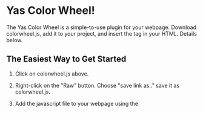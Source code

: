 # Yas Color Wheel!
The Yas Color Wheel is a simple-to-use plugin for your webpage. Download colorwheel.js, add it to your project, and insert the <color-picker> tag in your HTML. Details below.

## The Easiest Way to Get Started
1) Click on colorwheel.js above.

2) Right-click on the "Raw" button. Choose "save link as.." save it as colorwheel.js.

3) Add the javascript file to your webpage using the <script> tag. If you are using a bundler like webpack you can skip this step.

4) Copy and paste the following tag into your document.
```
<color-picker style="position: absolute">
</color-picker>
```

Now you should have a color wheel and lightness slider on your page with default styles applied.

## Styling
The color picker style must include `position: absolute` or its parent element must be `position: absolute`. This may change in future iterations. Adding a width attribute will adjust both height and width proportionally to avoid the wheel being skewed.

### Starting Color
To set the starting color insert a `starting-color` into the color-picker tag. the starting color should be set equal to an hsl color value: for example, `starting-color="hsl(22, 84%, 50%)"`. If you do not supply a starting color the default is `hsl(25, 70%, 50%)` which is a warm orange.

## Getting the Color
To set the get the current color value add a colorChange event listener to the color picker. Calling `event.details` will return an HSL color object. For example:
```
const picker = document.getElementsByTagName("color-picker");

picker.addEventListener("colorChange", () => {
  const color = event.details;
  console.log(color.toString());
});
```
would print a css styled string for the current HSL color value.

## HSL Objects
The following methods are available to you from the HSL class.

### new HSL(hue, saturationPercentage, lightnessPercentage)
returns a new HSL object. Takes three numbers: a hue value between 0 and 360, a saturationPercentage value between 0 and 100, and a lightnessPercentage value between 0 and 100.

### HSL.parse(string)
this is a static method which returns an HSL object given a properly formatted string. The string should be formatted for use in css. For example: `"hsl(22, 84%, 50%)"`.

### .toString()
returns a new string formatted for use in css. Calling .toString() on following HSL object would return `"hsl(22,84%,50%)"`.
```
HSL{hue: 22,
  saturationPercentage: 84,
  lightnessPercentage: 50}
  ```

### .hue
returns a number from 0 to 360 corresponding to the hue of the color.

### .saturationPercentage
returns a number from 0 to 100 corresponding to the saturation of the color.

### .lightnessPercentage
returns a number from 0 to 100 corresponding to the lightness of the color.

### .dispatchUpdate(domElement)
dispatches a colorChange event from the DOM element supplied. After changing the hue, saturation, or lightness values elsewhere on your site you can pass a color-picker element to `.dispatchUpdate` to update the position of the lightness slider and wheel marker.
